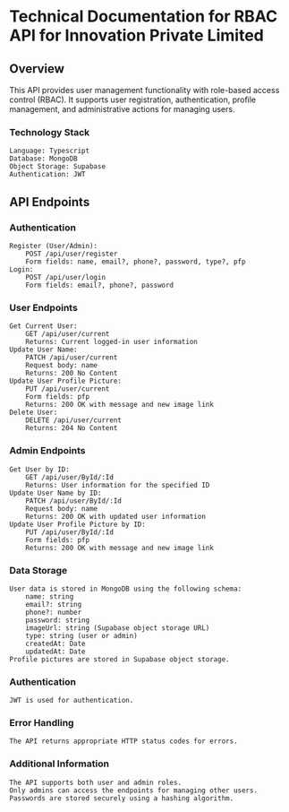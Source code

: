 # Technical Documentation for RBAC API for Innovation Private Limited

## Overview

This API provides user management functionality with role-based access control (RBAC). It supports user registration, authentication, profile management, and administrative actions for managing users.

### Technology Stack

    Language: Typescript
    Database: MongoDB
    Object Storage: Supabase
    Authentication: JWT

## API Endpoints

### Authentication

    Register (User/Admin):
        POST /api/user/register
        Form fields: name, email?, phone?, password, type?, pfp
    Login:
        POST /api/user/login
        Form fields: email?, phone?, password

### User Endpoints

    Get Current User:
        GET /api/user/current
        Returns: Current logged-in user information
    Update User Name:
        PATCH /api/user/current
        Request body: name
        Returns: 200 No Content
    Update User Profile Picture:
        PUT /api/user/current
        Form fields: pfp
        Returns: 200 OK with message and new image link
    Delete User:
        DELETE /api/user/current
        Returns: 204 No Content

### Admin Endpoints

    Get User by ID:
        GET /api/user/ById/:Id
        Returns: User information for the specified ID
    Update User Name by ID:
        PATCH /api/user/ById/:Id
        Request body: name
        Returns: 200 OK with updated user information
    Update User Profile Picture by ID:
        PUT /api/user/ById/:Id
        Form fields: pfp
        Returns: 200 OK with message and new image link

### Data Storage

    User data is stored in MongoDB using the following schema:
        name: string
        email?: string
        phone?: number
        password: string
        imageUrl: string (Supabase object storage URL)
        type: string (user or admin)
        createdAt: Date
        updatedAt: Date
    Profile pictures are stored in Supabase object storage.

### Authentication

    JWT is used for authentication.

### Error Handling

    The API returns appropriate HTTP status codes for errors.

### Additional Information

    The API supports both user and admin roles.
    Only admins can access the endpoints for managing other users.
    Passwords are stored securely using a hashing algorithm.